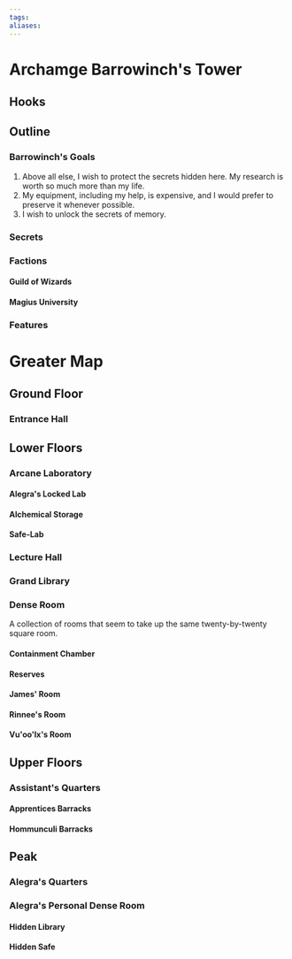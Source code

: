 ```yaml
---
tags:
aliases:
---
```

# Archamge Barrowinch's Tower
## Hooks
## Outline
### Barrowinch's Goals
1. Above all else, I wish to protect the secrets hidden here. My research is worth so much more than my life.
2. My equipment, including my help, is expensive, and I would prefer to preserve it whenever possible.
3. I wish to unlock the secrets of memory.
### Secrets
### Factions
#### Guild of Wizards
#### Magius University
### Features
# Greater Map
## Ground Floor
### Entrance Hall
## Lower Floors
### Arcane Laboratory
#### Alegra's Locked Lab
#### Alchemical Storage
#### Safe-Lab
### Lecture Hall
### Grand Library
### Dense Room
A collection of rooms that seem to take up the same twenty-by-twenty square room.
#### Containment Chamber
#### Reserves
#### James' Room
#### Rinnee's Room
#### Vu'oo'lx's Room
## Upper Floors
### Assistant's Quarters
#### Apprentices Barracks
#### Hommunculi Barracks
## Peak
### Alegra's Quarters
### Alegra's Personal Dense Room
#### Hidden Library
#### Hidden Safe
####